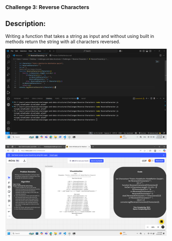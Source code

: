 ### Challenge 3: Reverse Characters  

## Description:
Writing a function that takes a string as input and without using built in methods return the string with all characters reversed.

![Reverse Characters Output Screenshot](https://github.com/ThekraQaqish/challenges-and-data-structures/blob/Reverse-Characters/Challenges/Reverse-Characters/ReverseCharactersScreenshot.png)

![Reverse Characters Whiteboard](https://github.com/ThekraQaqish/challenges-and-data-structures/blob/Reverse-Characters/Challenges/Reverse-Characters/WhiteBoard.png)

